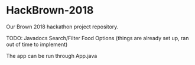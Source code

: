 # HackBrown-2018
Our Brown 2018 hackathon project repository.

TODO:
Javadocs
Search/Filter Food Options (things are already set up, ran out of time to implement)

The app can be run through App.java 
